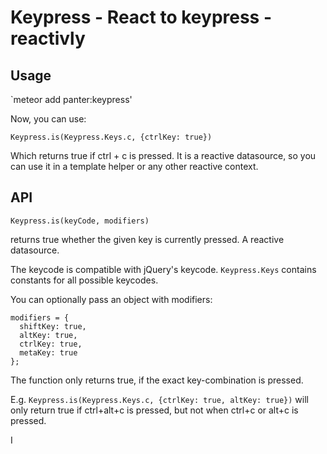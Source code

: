# Keypress - React to keypress - reactivly

## Usage

`meteor add panter:keypress' 

Now, you can use:

`Keypress.is(Keypress.Keys.c, {ctrlKey: true})`

Which returns true if ctrl + c is pressed. It is a reactive datasource, so you can use it in a template helper or any other reactive context.

## API


`Keypress.is(keyCode, modifiers)`

returns true whether the given key is currently pressed. A reactive datasource. 

The keycode is compatible with jQuery's keycode. `Keypress.Keys` contains constants for all possible keycodes.

You can optionally pass an object with modifiers:

````
modifiers = {
  shiftKey: true,
  altKey: true,
  ctrlKey: true,
  metaKey: true
};
````

The function only returns true, if the exact key-combination is pressed.

E.g. `Keypress.is(Keypress.Keys.c, {ctrlKey: true, altKey: true})` will only return true
if ctrl+alt+c is pressed, but not when ctrl+c or alt+c is pressed.



I


